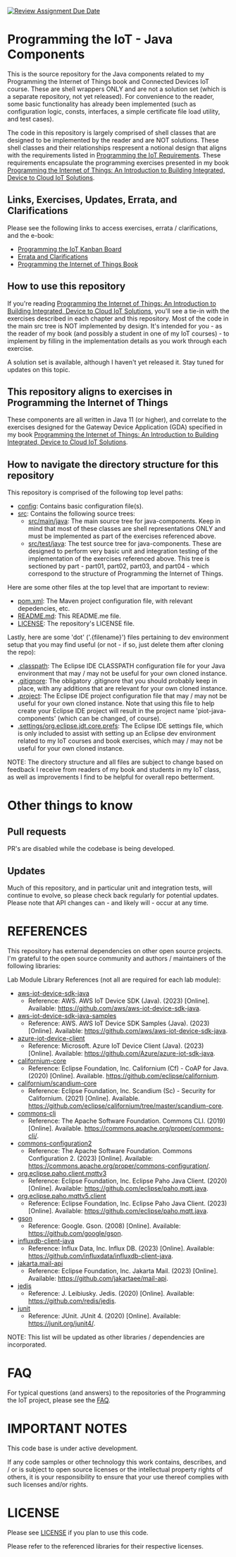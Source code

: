 [![Review Assignment Due Date](https://classroom.github.com/assets/deadline-readme-button-24ddc0f5d75046c5622901739e7c5dd533143b0c8e959d652212380cedb1ea36.svg)](https://classroom.github.com/a/uOGov04c)
# Programming the IoT - Java Components
This is the source repository for the Java components related to my Programming the Internet of Things book and Connected Devices IoT course. These are shell wrappers ONLY and are not a solution set (which is a separate repository, not yet released). For convenience to the reader, some basic functionality has already been implemented (such as configuration logic, consts, interfaces, a simple certificate file load utility, and test cases).

The code in this repository is largely comprised of shell classes that are designed to be implemented by the reader and are NOT solutions. These shell classes and their relationships respresent a notional design that aligns with the requirements listed in [Programming the IoT Requirements](https://github.com/orgs/programming-the-iot/projects/1). These requirements encapsulate the programming exercises presented in my book [Programming the Internet of Things: An Introduction to Building Integrated, Device to Cloud IoT Solutions](https://learning.oreilly.com/library/view/programming-the-internet/9781492081401).

## Links, Exercises, Updates, Errata, and Clarifications

Please see the following links to access exercises, errata / clarifications, and the e-book:
 - [Programming the IoT Kanban Board](https://github.com/orgs/programming-the-iot/projects/1)
 - [Errata and Clarifications](https://labbenchstudios.com/programming-the-iot-book/programming-the-iot-1st-edition/)
 - [Programming the Internet of Things Book](https://learning.oreilly.com/library/view/programming-the-internet/9781492081401/)

## How to use this repository
If you're reading [Programming the Internet of Things: An Introduction to Building Integrated, Device to Cloud IoT Solutions](https://learning.oreilly.com/library/view/programming-the-internet/9781492081401), you'll see a tie-in with the exercises described in each chapter and this repository. Most of the code in the main src tree is NOT implemented by design. It's intended for you - as the reader of my book (and possibly a student in one of my IoT courses) - to implement by filling in the implementation details as you work through each exercise.

A solution set is available, although I haven't yet released it. Stay tuned for updates on this topic.

## This repository aligns to exercises in Programming the Internet of Things
These components are all written in Java 11 (or higher), and correlate to the exercises designed for the Gateway Device Application (GDA) specified in my book [Programming the Internet of Things: An Introduction to Building Integrated, Device to Cloud IoT Solutions](https://learning.oreilly.com/library/view/programming-the-internet/9781492081401).

## How to navigate the directory structure for this repository
This repository is comprised of the following top level paths:
- [config](https://github.com/programming-the-iot/java-components/tree/default/config): Contains basic configuration file(s).
- [src](https://github.com/programming-the-iot/java-components/tree/default/src): Contains the following source trees:
  - [src/main/java](https://github.com/programming-the-iot/java-components/tree/default/src/main/java): The main source tree for java-components. Keep in mind that most of these classes are shell representations ONLY and must be implemented as part of the exercises referenced above.
  - [src/test/java](https://github.com/programming-the-iot/java-components/tree/default/src/test/java): The test source tree for java-components. These are designed to perform very basic unit and integration testing of the implementation of the exercises referenced above. This tree is sectioned by part - part01, part02, part03, and part04 - which correspond to the structure of Programming the Internet of Things.

Here are some other files at the top level that are important to review:
- [pom.xml](https://github.com/programming-the-iot/java-components/blob/default/pom.xml): The Maven project configuration file, with relevant depedencies, etc.
- [README.md](https://github.com/programming-the-iot/java-components/blob/default/README.md): This README.me file.
- [LICENSE](https://github.com/programming-the-iot/java-components/blob/default/LICENSE): The repository's LICENSE file.

Lastly, here are some 'dot' ('.{filename}') files pertaining to dev environment setup that you may find useful (or not - if so, just delete them after cloning the repo):
- [.classpath](https://github.com/programming-the-iot/java-components/blob/default/.classpath): The Eclipse IDE CLASSPATH configuration file for your Java environment that may / may not be useful for your own cloned instance.
- [.gitignore](https://github.com/programming-the-iot/java-components/blob/default/.gitignore): The obligatory .gitignore that you should probably keep in place, with any additions that are relevant for your own cloned instance.
- [.project](https://github.com/programming-the-iot/java-components/blob/default/.project): The Eclipse IDE project configuration file that may / may not be useful for your own cloned instance. Note that using this file to help create your Eclipse IDE project will result in the project name 'piot-java-components' (which can be changed, of course).
- [.settings/org.eclipse.jdt.core.prefs](https://github.com/programming-the-iot/java-components/blob/default/.settings/org.eclipse.jdt.core.prefs): The Eclipse IDE settings file, which is only included to assist with setting up an Eclipse dev environment related to my IoT courses and book exercises, which may / may not be useful for your own cloned instance.

NOTE: The directory structure and all files are subject to change based on feedback I receive from readers of my book and students in my IoT class, as well as improvements I find to be helpful for overall repo betterment.

# Other things to know

## Pull requests
PR's are disabled while the codebase is being developed.

## Updates
Much of this repository, and in particular unit and integration tests, will continue to evolve, so please check back regularly for potential updates. Please note that API changes can - and likely will - occur at any time.

# REFERENCES
This repository has external dependencies on other open source projects. I'm grateful to the open source community and authors / maintainers of the following libraries:

Lab Module Library References (not all are required for each lab module):

- [aws-iot-device-sdk-java](https://github.com/aws/aws-iot-device-sdk-java)
  - Reference: AWS. AWS IoT Device SDK (Java). (2023) [Online]. Available: https://github.com/aws/aws-iot-device-sdk-java.
- [aws-iot-device-sdk-java-samples](https://github.com/aws/aws-iot-device-sdk-java)
  - Reference: AWS. AWS IoT Device SDK Samples (Java). (2023) [Online]. Available: https://github.com/aws/aws-iot-device-sdk-java.
- [azure-iot-device-client](https://github.com/Azure/azure-iot-sdk-java)
  - Reference: Microsoft. Azure IoT Device Client (Java). (2023) [Online]. Available: https://github.com/Azure/azure-iot-sdk-java.
- [californium-core](https://github.com/eclipse/californium)
  - Reference: Eclipse Foundation, Inc. Californium (Cf) - CoAP for Java. (2020) [Online]. Available. https://github.com/eclipse/californium.
- [californium/scandium-core](https://github.com/eclipse/californium/tree/master/scandium-core)
  - Reference: Eclipse Foundation, Inc. Scandium (Sc) - Security for Californium. (2021) [Online]. Available. https://github.com/eclipse/californium/tree/master/scandium-core.
- [commons-cli](https://commons.apache.org/proper/commons-cli/)
  - Reference: The Apache Software Foundation. Commons CLI. (2019) [Online]. Available. https://commons.apache.org/proper/commons-cli/.
- [commons-configuration2](commons.apache.org/proper/commons-configuration/)
  - Reference: The Apache Software Foundation. Commons Configuration 2. (2023) [Online]. Available: https://commons.apache.org/proper/commons-configuration/.
- [org.eclipse.paho.client.mqttv3](https://www.eclipse.org/paho/)
  - Reference: Eclipse Foundation, Inc. Eclipse Paho Java Client. (2020) [Online]. Available: https://github.com/eclipse/paho.mqtt.java.
- [org.eclipse.paho.mqttv5.client](https://www.eclipse.org/paho/)
  - Reference: Eclipse Foundation, Inc. Eclipse Paho Java Client. (2023) [Online]. Available: https://github.com/eclipse/paho.mqtt.java.
- [gson](https://github.com/google/gson)
  - Reference: Google. Gson. (2008) [Online]. Available: https://github.com/google/gson.
- [influxdb-client-java](https://github.com/influxdata/influxdb-client-java)
  - Reference: Influx Data, Inc. Influx DB. (2023) [Online]. Available: https://github.com/influxdata/influxdb-client-java.
- [jakarta.mail-api](https://jakartaee.github.io/mail-api/)
  - Reference: Eclipse Foundation, Inc. Jakarta Mail. (2023) [Online]. Available: https://github.com/jakartaee/mail-api.
- [jedis](https://github.com/redis/jedis)
  - Reference: J. Leibiusky. Jedis. (2020) [Online]. Available: https://github.com/redis/jedis.
- [junit](https://github.com/junit-team/junit4/)
  - Reference: JUnit. JUnit 4. (2020) [Online]. Available: https://junit.org/junit4/.

NOTE: This list will be updated as other libraries / dependencies are incorporated.

# FAQ
For typical questions (and answers) to the repositories of the Programming the IoT project, please see the [FAQ](https://github.com/programming-the-iot/book-exercise-tasks/blob/default/FAQ.md).

# IMPORTANT NOTES
This code base is under active development.

If  any  code  samples  or  other  technology  this  work  contains, describes, and / or is  subject  to  open  source licenses  or  the  intellectual  property  rights  of  others,  it  is  your  responsibility  to  ensure  that  your  use thereof complies with such licenses and/or rights.

# LICENSE
Please see [LICENSE](https://github.com/programming-the-iot/java-components/blob/default/LICENSE) if you plan to use this code.

Please refer to the referenced libraries for their respective licenses.
